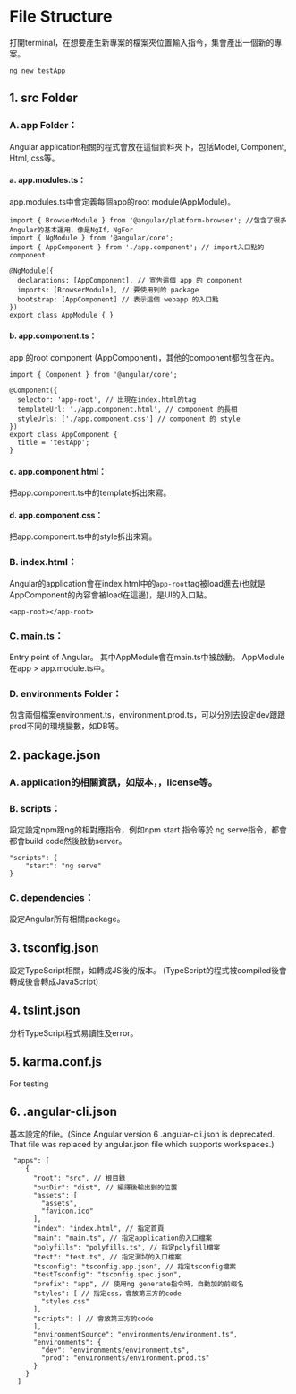 # File Structure
打開terminal，在想要產生新專案的檔案夾位置輸入指令，集會產出一個新的專案。
```
ng new testApp
```

## 1. src Folder
### A. app Folder：
Angular application相關的程式會放在這個資料夾下，包括Model, Component, Html, css等。

#### a. app.modules.ts：
app.modules.ts中會定義每個app的root module(AppModule)。
```
import { BrowserModule } from '@angular/platform-browser'; //包含了很多Angular的基本運用，像是NgIf，NgFor
import { NgModule } from '@angular/core';
import { AppComponent } from './app.component'; // import入口點的component

@NgModule({
  declarations: [AppComponent], // 宣告這個 app 的 component
  imports: [BrowserModule], // 要使用到的 package
  bootstrap: [AppComponent] // 表示這個 webapp 的入口點
})
export class AppModule { }
```

#### b. app.component.ts：
app 的root component (AppComponent)，其他的component都包含在內。
```
import { Component } from '@angular/core';

@Component({
  selector: 'app-root', // 出現在index.html的tag
  templateUrl: './app.component.html', // component 的長相
  styleUrls: ['./app.component.css'] // component 的 style
})
export class AppComponent {
  title = 'testApp';
}
```
#### c. app.component.html：
把app.component.ts中的template拆出來寫。

#### d. app.component.css：
把app.component.ts中的style拆出來寫。

### B. index.html：
Angular的application會在index.html中的`app-root`tag被load進去(也就是AppComponent的內容會被load在這邊)，是UI的入口點。
```
<app-root></app-root>
```

### C. main.ts：
Entry point of Angular。
其中AppModule會在main.ts中被啟動。
AppModule在app > app.module.ts中。

### D. environments Folder：
包含兩個檔案environment.ts，environment.prod.ts，可以分別去設定dev跟跟prod不同的環境變數，如DB等。

## 2. package.json
### A. application的相關資訊，如版本，，license等。

### B. scripts：
設定設定npm跟ng的相對應指令，例如npm start 指令等於 ng serve指令，都會都會build code然後啟動server。
```
"scripts": {
    "start": "ng serve"
}
```

### C. dependencies：
設定Angular所有相關package。

## 3. tsconfig.json
設定TypeScript相關，如轉成JS後的版本。
(TypeScript的程式被compiled後會轉成後會轉成JavaScript)

## 4. tslint.json
分析TypeScript程式易讀性及error。

## 5. karma.conf.js
For testing

## 6. .angular-cli.json
基本設定的file。(Since Angular version 6 .angular-cli.json is deprecated. That file was replaced by angular.json file which supports workspaces.)
```
 "apps": [
    {
      "root": "src", // 根目錄
      "outDir": "dist", // 編譯後輸出到的位置
      "assets": [ 
        "assets",
        "favicon.ico"
      ],
      "index": "index.html", // 指定首頁
      "main": "main.ts", // 指定application的入口檔案
      "polyfills": "polyfills.ts", // 指定polyfill檔案
      "test": "test.ts", // 指定測試的入口檔案
      "tsconfig": "tsconfig.app.json", // 指定tsconfig檔案
      "testTsconfig": "tsconfig.spec.json", 
      "prefix": "app", // 使用ng generate指令時，自動加的前缀名
      "styles": [ // 指定css，會放第三方的code
        "styles.css"
      ],
      "scripts": [ // 會放第三方的code
      ],
      "environmentSource": "environments/environment.ts", 
      "environments": { 
        "dev": "environments/environment.ts",
        "prod": "environments/environment.prod.ts"
      }
    }
  ]
```
